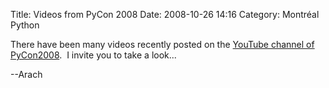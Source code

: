 Title: Videos from PyCon 2008
Date: 2008-10-26 14:16
Category: Montréal Python

There have been many videos recently posted on the [YouTube channel of
PyCon2008][].  I invite you to take a look...

--Arach

</p>

  [YouTube channel of PyCon2008]: http://http://au.youtube.com/profile?user=pycon08
    "PyCon 2008 on YouTube"
